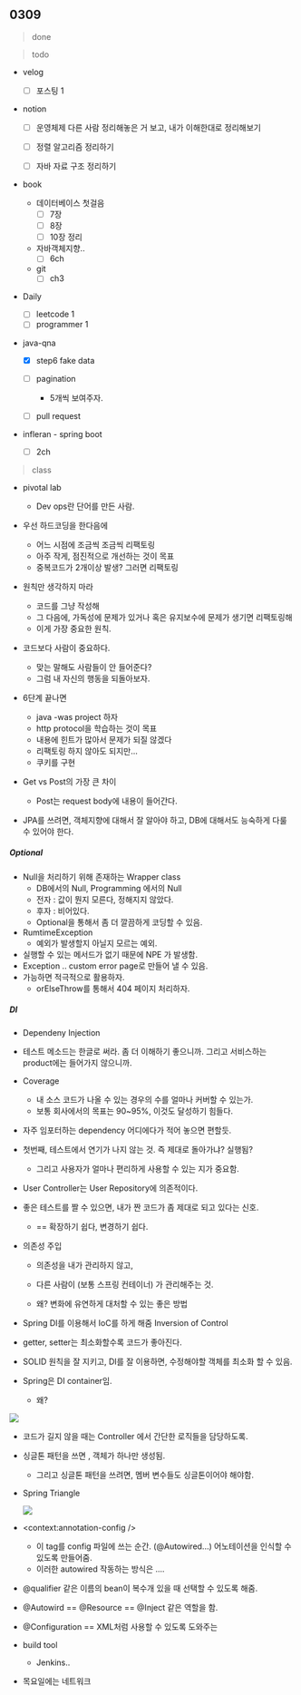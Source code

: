 ## 0309

> done





> todo

- velog
  
  - [ ] 포스팅 1
  
- notion
  - [ ] 운영체제 다른 사람 정리해놓은 거 보고, 내가 이해한대로 정리해보기
  
  - [ ] 정렬 알고리즘 정리하기
  
  - [ ] 자바 자료 구조 정리하기
  
- book
  - 데이터베이스 첫걸음
    - [ ] 7장
    - [ ] 8장
    - [ ] 10장 정리

  - 자바객체지향..
    - [ ] 6ch
  - git
    - [ ] ch3
  
- Daily
  - [ ] leetcode 1
  - [ ] programmer 1

- java-qna
  - [x] step6 fake data
  - [ ] pagination
    - 5개씩 보여주자.
  - [ ] pull request

  

- infleran - spring boot

  - [ ] 2ch





> class

- pivotal lab
  - Dev ops란 단어를 만든 사람.
- 우선 하드코딩을 한다음에 
  - 어느 시점에 조금씩 조금씩 리팩토링
  - 아주 작게, 점진적으로 개선하는 것이 목표
  - 중복코드가 2개이상 발생? 그러면 리팩토링
- 원칙만 생각하지 마라
  - 코드를 그냥 작성해
  - 그 다음에, 가독성에 문제가 있거나 혹은 유지보수에 문제가 생기면 리팩토링해
  - 이게 가장 중요한 원칙.
- 코드보다 사람이 중요하다.
  - 맞는 말해도 사람들이 안 들어준다?
  - 그럼 내 자신의 행동을 되돌아보자.

- 6단계 끝나면
  - java -was project 하자
  - http protocol을 학습하는 것이 목표
  - 내용에 힌트가 많아서 문제가 되질 않겠다
  - 리팩토링 하지 않아도 되지만...
  - 쿠키를 구현

- Get vs Post의 가장 큰 차이
  - Post는 request body에 내용이 들어간다.
- JPA를 쓰려면, 객체지향에 대해서 잘 알아야 하고, DB에 대해서도 능숙하게 다룰 수 있어야 한다.



##### Optional

- Null을 처리하기 위해 존재하는 Wrapper class
  - DB에서의 Null, Programming 에서의 Null
  - 전자 : 값이 뭔지 모른다, 정해지지 않았다.
  - 후자 : 비어있다. 
  - Optional을 통해서 좀 더 깔끔하게 코딩할 수 있음.
- RumtimeException
  - 예외가 발생할지 아닐지 모르는 예외.
- 실행할 수 있는 메서드가 없기 때문에 NPE 가 발생함.
- Exception .. custom error page로 만들어 낼 수 있음.
- 가능하면 적극적으로 활용하자.
  - orElseThrow를 통해서 404 페이지 처리하자.



##### DI

- Dependeny Injection

- 테스트 메소드는 한글로 써라. 좀 더 이해하기 좋으니까. 그리고 서비스하는 product에는 들어가지 않으니까.
- Coverage
  - 내 소스 코드가 나올 수 있는 경우의 수를 얼마나 커버할 수 있는가.
  - 보통 회사에서의 목표는 90~95%, 이것도 달성하기 힘들다.

- 자주 임포터하는 dependency 어디에다가 적어 놓으면 편할듯.
- 첫번째, 테스트에서 연기가 나지 않는 것. 즉 제대로 돌아가냐? 실행됨?
  - 그리고 사용자가 얼마나 편리하게 사용할 수 있는 지가 중요함.
- User Controller는 User Repository에 의존적이다.

- 좋은 테스트를 짤 수 있으면, 내가 짠 코드가 좀 제대로 되고 있다는 신호.

  - == 확장하기 쉽다, 변경하기 쉽다.

- 의존성 주입

  - 의존성을 내가 관리하지 않고,
  - 다른 사람이 (보통 스프링 컨테이너) 가 관리해주는 것.

  - 왜? 변화에 유연하게 대처할 수 있는 좋은 방법

- Spring DI를 이용해서 IoC를 하게 해줌 Inversion of Control

- getter, setter는 최소화할수록 코드가 좋아진다.

- SOLID 원칙을 잘 지키고, DI를 잘 이용하면, 수정해야할 객체를 최소화 할 수 있음.
- Spring은 DI container임.
  - 왜?

![](http://einnovator.org/store/docs/tutorials/spring/beans/dimg/injection.png)

- 코드가 길지 않을 때는 Controller 에서 간단한 로직들을 담당하도록.
- 싱글톤 패턴을 쓰면 , 객체가 하나만 생성됨.
  - 그리고 싱글톤 패턴을 쓰려면, 멤버 변수들도 싱글톤이어야 해야함.

- Spring Triangle

  ![](https://img1.daumcdn.net/thumb/R720x0.q80/?scode=mtistory2&fname=http%3A%2F%2Fcfile7.uf.tistory.com%2Fimage%2F99FD4A505CA7129C325EB7)

- <context:annotation-config />
  - 이 tag를 config 파일에 쓰는 순간. (@Autowired...) 어노테이션을 인식할 수 있도록 만들어줌.
  - 이러한 autowired 작동하는 방식은 ....

- @qualifier 같은 이름의 bean이 복수개 있을 때 선택할 수 있도록 해줌.
- @Autowird == @Resource == @Inject 같은 역할을 함.
- @Configuration == XML처럼 사용할 수 있도록 도와주는
- build tool
  - Jenkins..
- 목요일에는 네트워크